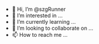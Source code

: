 - 👋 Hi, I’m @szgRunner
- 👀 I’m interested in ...
- 🌱 I’m currently learning ...
- 💞️ I’m looking to collaborate on ...
- 📫 How to reach me ...

<!---
szgRunner/szgRunner is a ✨ special ✨ repository because its `README.md` (this file) appears on your GitHub profile.
You can click the Preview link to take a look at your changes.
--->
